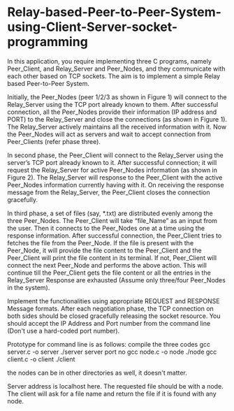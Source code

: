 # Relay-based-Peer-to-Peer-System-using-Client-Server-socket-programming
In this application, you require implementing three C programs, namely Peer_Client, and Relay_Server and Peer_Nodes, and they communicate with each other based on TCP sockets. The aim is to implement a simple Relay based Peer-to-Peer System.

Initially, the Peer_Nodes (peer 1/2/3 as shown in Figure 1) will connect to the Relay_Server using the TCP port already known to them. After successful connection, all the Peer_Nodes provide their information (IP address and PORT) to the Relay_Server and close the connections (as shown in Figure 1). The Relay_Server actively
maintains all the received information with it. Now the Peer_Nodes will act as servers and wait to accept connection from Peer_Clients (refer phase three).

In second phase, the Peer_Client will connect to the Relay_Server using the server’s TCP port already known to it. After successful connection; it will request the Relay_Server for active Peer_Nodes information (as shown in Figure 2). The Relay_Server will response to the Peer_Client with the active Peer_Nodes information currently having with it. On receiving the response message from the Relay_Server, the Peer_Client closes the connection gracefully.

In third phase, a set of files (say, *.txt) are distributed evenly among the three Peer_Nodes. The Peer_Client will take “file_Name” as an input from the user. Then it connects to the Peer_Nodes one at a time using the response information. After successful connection, the Peer_Client tries to fetches the file from the Peer_Node. If the file is present with the Peer_Node, it will provide the file content to the Peer_Client and the Peer_Client will print the file content in its terminal. If not, Peer_Client will connect the next Peer_Node and performs the above action. This will continue till the Peer_Client gets the file content or all the entries in the Relay_Server Response are exhausted (Assume only three/four Peer_Nodes in the system).

Implement the functionalities using appropriate REQUEST and RESPONSE Message formats. After each negotiation phase, the TCP connection on both sides should be closed gracefully releasing the socket resource. You should accept the IP Address and Port number from the command line (Don't use a hard-coded port number).

  Prototype for command line is as follows:
  compile the three codes
  gcc server.c -o server
  ./server server port no
  gcc node.c -o node
  ./node <Server IP Address> <server port no>
  gcc client.c -o client
  ./client <Server IP Address><Server Port number>
  
  the nodes can be in other directories as well, it doesn't matter. 

  Server address is localhost here. The requested file should be with a node. The client will ask for a file name and return the file if it is found with any node.
